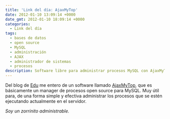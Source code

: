 ```yaml
---
title: 'Link del día: AjaxMyTop'
date: 2012-01-10 13:09:14 +0000
date_gmt: 2012-01-10 18:09:14 +0000
categories:
  - Link del día
tags:
  - bases de datos
  - open source
  - MySQL
  - administración
  - AJAX
  - administrador de sistemas
  - procesos
description: Software libre para administrar procesos MySQL con AjaxMyTop.
---
```



Del blog de [Edu](http://edufortes.com.ar/software/software-libre/monitor-web-de-mysql-en-php-y-ajax/) me entero de un software llamado [AjaxMyTop](http://sourceforge.net/projects/ajaxmytop), que es básicamente un manager de procesos open source para MySQL. Muy útil para, de una forma simple y efectiva administrar los procesos que se estén ejecutando actualmente en el servidor.

_Soy un zorrinito administrable._
